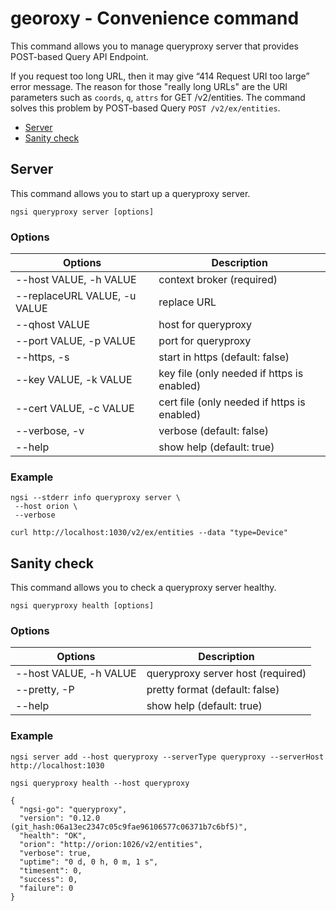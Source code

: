 # georoxy - Convenience command

This command allows you to manage queryproxy server that provides POST-based Query API Endpoint.

If you request too long URL, then it may give “414 Request URI too large” error message. The reason for those
"really long URLs" are the URI parameters such as `coords`, `q`, `attrs` for GET /v2/entities. The command
solves this problem by POST-based Query `POST /v2/ex/entities`.

-   [Server](#server)
-   [Sanity check](#sanity-check)

<a name="server"></a>

## Server

This command allows you to start up a queryproxy server.

```console
ngsi queryproxy server [options]
```

### Options

| Options                      | Description                                 |
| ---------------------------- | ------------------------------------------- |
| --host VALUE, -h VALUE       | context broker (required)                   |
| --replaceURL VALUE, -u VALUE | replace URL                                 |
| --qhost VALUE                | host for queryproxy                         |
| --port VALUE, -p VALUE       | port for queryproxy                         |
| --https, -s                  | start in https (default: false)             |
| --key VALUE, -k VALUE        | key file (only needed if https is enabled)  |
| --cert VALUE, -c VALUE       | cert file (only needed if https is enabled) |
| --verbose, -v                | verbose (default: false)                    |
| --help                       | show help (default: true)                   |

### Example

```console
ngsi --stderr info queryproxy server \
 --host orion \
 --verbose
```

```
curl http://localhost:1030/v2/ex/entities --data "type=Device"
```

<a name="sanity-check"></a>

## Sanity check

This command allows you to check a queryproxy server healthy.

```console
ngsi queryproxy health [options]
```

### Options

| Options                | Description                       |
| ---------------------- | --------------------------------- |
| --host VALUE, -h VALUE | queryproxy server host (required) |
| --pretty, -P           | pretty format (default: false)    |
| --help                 | show help (default: true)         |

### Example

```
ngsi server add --host queryproxy --serverType queryproxy --serverHost http://localhost:1030
```

```
ngsi queryproxy health --host queryproxy
```

```
{
  "ngsi-go": "queryproxy",
  "version": "0.12.0 (git_hash:06a13ec2347c05c9fae96106577c06371b7c6bf5)",
  "health": "OK",
  "orion": "http://orion:1026/v2/entities",
  "verbose": true,
  "uptime": "0 d, 0 h, 0 m, 1 s",
  "timesent": 0,
  "success": 0,
  "failure": 0
}
```
